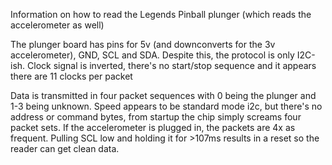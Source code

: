 Information on how to read the Legends Pinball plunger (which reads the accelerometer as well)

The plunger board has pins for 5v (and downconverts for the 3v accelerometer), GND, SCL and SDA.
Despite this, the protocol is only I2C-ish. Clock signal is inverted, there's no start/stop sequence
and it appears there are 11 clocks per packet

Data is transmitted in four packet sequences with 0 being the plunger and 1-3 being unknown.
Speed appears to be standard mode i2c, but there's no address or command bytes, from startup
the chip simply screams four packet sets. If the accelerometer is plugged in, the packets are 4x as
frequent. Pulling SCL low and holding it for >107ms results in a reset so the reader can get clean 
data.